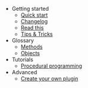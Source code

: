 - Getting started
  - [Quick start](quickstart.md)
  - [Changelog](releasenotes.md)
  - [Read this](generalinfo.md)
  - [Tips & Tricks](tips_and_tricks.md)
- Glossary
  - [Methods](glossary_methods.md)
  - [Objects](glossary_objects.md)
- Tutorials
  - [Procedural programming](tutorials_procedural.md)
- Advanced
  - [Create your own plugin](advanced_createyourownplugins.md)
